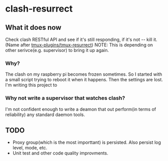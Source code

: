 # clash-resurrect

## What it does now

Check clash RESTful API and see if it's still responding, if it's not -- kill it. 
(Name after [tmux-plugins/tmux-resurrect](https://github.com/tmux-plugins/tmux-resurrect))
NOTE: This is depending on other serivce(e.g. supervisor) to bring it up again.

### Why?

The clash on my raspberry pi becomes frozen sometimes. 
So I started with a small script trying to reboot it when it happens.
Then the settings are lost. I'm writing this project to 

### Why not write a supervisor that watches clash?

I'm not confident enough to write a deamon that out perform(in terms of reliability) any standard daemon tools.

## TODO

* Proxy group(which is the most importtant) is persisted. Also persist log level, mode, etc.
* Unit test and other code quality improvments.
